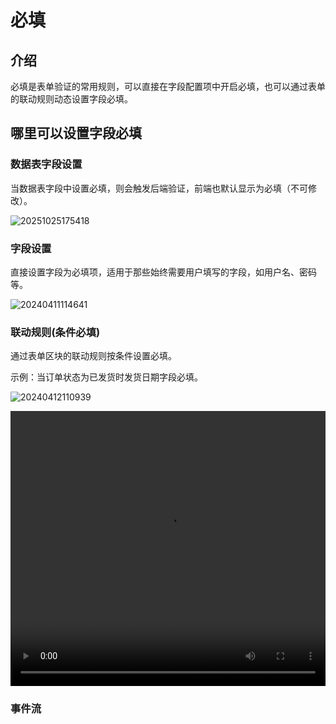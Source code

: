 # 必填

## 介绍

必填是表单验证的常用规则，可以直接在字段配置项中开启必填，也可以通过表单的联动规则动态设置字段必填。

## 哪里可以设置字段必填


### 数据表字段设置

当数据表字段中设置必填，则会触发后端验证，前端也默认显示为必填（不可修改）。

![20251025175418](https://static-docs.nocobase.com/20251025175418.png)

### 字段设置

直接设置字段为必填项，适用于那些始终需要用户填写的字段，如用户名、密码等。

![20240411114641](https://static-docs.nocobase.com/20240411114641.png)

### 联动规则(条件必填)

通过表单区块的联动规则按条件设置必填。

示例：当订单状态为已发货时发货日期字段必填。

![20240412110939](https://static-docs.nocobase.com/20240412110939.png)

<video width="100%" height="440" controls>
      <source src="https://static-docs.nocobase.com/20240417112915.mp4" type="video/mp4">
</video>

### 事件流